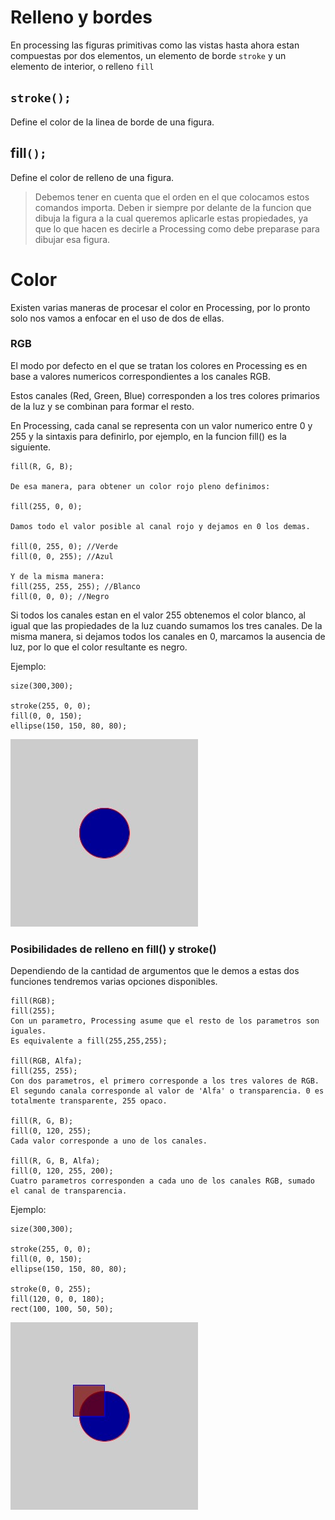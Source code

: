 # Relleno y bordes

En processing las figuras primitivas como las vistas hasta ahora estan compuestas por dos elementos, un elemento de borde `stroke` y un elemento de interior, o relleno `fill`

## `stroke();`

Define el color de la linea de borde de una figura.

## fill`();`

Define el color de relleno de una figura.

> Debemos tener en cuenta que el orden en el que colocamos estos comandos importa. Deben ir siempre por delante de la funcion que dibuja la figura a la cual queremos aplicarle estas propiedades, ya que lo que hacen es decirle a Processing como debe preparase para dibujar esa figura.

# Color

Existen varias maneras de procesar el color en Processing, por lo pronto solo nos vamos a enfocar en el uso de dos de ellas.

### RGB

El modo por defecto en el que se tratan los colores en Processing es en base a valores numericos correspondientes a los canales RGB.

Estos canales \(Red, Green, Blue\) corresponden a los tres colores primarios de la luz y se combinan para formar el resto.

En Processing, cada canal se representa con un valor numerico entre 0 y 255 y la sintaxis para definirlo, por ejemplo, en la funcion fill\(\) es la siguiente.

```Processing
fill(R, G, B);

De esa manera, para obtener un color rojo pleno definimos:

fill(255, 0, 0);

Damos todo el valor posible al canal rojo y dejamos en 0 los demas.

fill(0, 255, 0); //Verde
fill(0, 0, 255); //Azul

Y de la misma manera:
fill(255, 255, 255); //Blanco
fill(0, 0, 0); //Negro

```

Si todos los canales estan en el valor 255 obtenemos el color blanco, al igual que las propiedades de la luz cuando sumamos los tres canales. De la misma manera, si dejamos todos los canales en 0, marcamos la ausencia de luz, por lo que el color resultante es negro.

Ejemplo:

```Processing
size(300,300);

stroke(255, 0, 0);
fill(0, 0, 150);
ellipse(150, 150, 80, 80);
```

![](/assets/frame.jpg)

### Posibilidades de relleno en fill\(\) y stroke\(\)

Dependiendo de la cantidad de argumentos que le demos a estas dos funciones tendremos varias opciones disponibles.

```Processing
fill(RGB);
fill(255);
Con un parametro, Processing asume que el resto de los parametros son iguales. 
Es equivalente a fill(255,255,255);

fill(RGB, Alfa);
fill(255, 255);
Con dos parametros, el primero corresponde a los tres valores de RGB.
El segundo canala corresponde al valor de 'Alfa' o transparencia. 0 es totalmente transparente, 255 opaco.

fill(R, G, B);
fill(0, 120, 255);
Cada valor corresponde a uno de los canales.

fill(R, G, B, Alfa);
fill(0, 120, 255, 200);
Cuatro parametros corresponden a cada uno de los canales RGB, sumado el canal de transparencia.

```

Ejemplo:

```Processing
size(300,300);

stroke(255, 0, 0);
fill(0, 0, 150);
ellipse(150, 150, 80, 80);

stroke(0, 0, 255);
fill(120, 0, 0, 180);
rect(100, 100, 50, 50);
```

![](/assets/tres.jpg)

